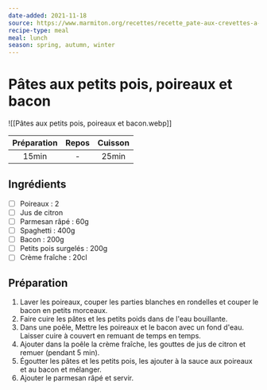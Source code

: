 ```yaml
---
date-added: 2021-11-18
source: https://www.marmiton.org/recettes/recette_pate-aux-crevettes-a-la-creme_171330.aspx
recipe-type: meal
meal: lunch
season: spring, autumn, winter
---
```


# Pâtes aux petits pois, poireaux et bacon

![[Pâtes aux petits pois, poireaux et bacon.webp]]

| Préparation | Repos | Cuisson |
|:-----------:|:-----:|:-------:|
|    15min    |   -   |  25min  |

## Ingrédients

- [ ] Poireaux : 2
- [ ] Jus de citron
- [ ] Parmesan râpé : 60g
- [ ] Spaghetti : 400g
- [ ] Bacon : 200g
- [ ] Petits pois surgelés : 200g
- [ ] Crème fraîche : 20cl

## Préparation

1. Laver les poireaux, couper les parties blanches en rondelles et couper le bacon en petits morceaux.
2. Faire cuire les pâtes et les petits poids dans de l'eau bouillante.
3. Dans une poêle, Mettre les poireaux et le bacon avec un fond d'eau. Laisser cuire à couvert en remuant de temps en temps.
5. Ajouter dans la poêle la crème fraîche, les gouttes de jus de citron et remuer (pendant 5 min).
6. Égoutter les pâtes et les petits pois, les ajouter à la sauce aux poireaux et au bacon et mélanger.
7. Ajouter le parmesan râpé et servir.
